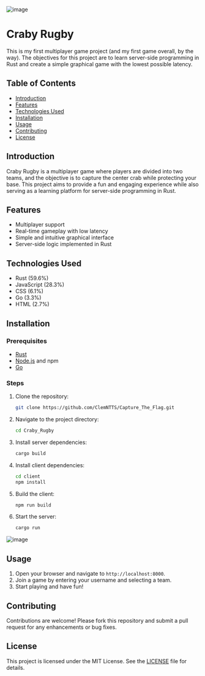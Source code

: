 ![image](https://github.com/user-attachments/assets/2abfab79-86ef-4030-b5ea-581ee6593a0b)

# Craby Rugby
This is my first multiplayer game project (and my first game overall, by the way). The objectives for this project are to learn server-side programming in Rust and create a simple graphical game with the lowest possible latency.

## Table of Contents
- [Introduction](#introduction)
- [Features](#features)
- [Technologies Used](#technologies-used)
- [Installation](#installation)
- [Usage](#usage)
- [Contributing](#contributing)
- [License](#license)

## Introduction
Craby Rugby is a multiplayer game where players are divided into two teams, and the objective is to capture the center crab while protecting your base. This project aims to provide a fun and engaging experience while also serving as a learning platform for server-side programming in Rust.

## Features
- Multiplayer support
- Real-time gameplay with low latency
- Simple and intuitive graphical interface
- Server-side logic implemented in Rust

## Technologies Used
- Rust (59.6%)
- JavaScript (28.3%)
- CSS (6.1%)
- Go (3.3%)
- HTML (2.7%)

## Installation

### Prerequisites
- [Rust](https://www.rust-lang.org/tools/install)
- [Node.js](https://nodejs.org/) and npm
- [Go](https://golang.org/doc/install)

### Steps
1. Clone the repository:
    ```sh
    git clone https://github.com/ClemNTTS/Capture_The_Flag.git
    ```
2. Navigate to the project directory:
    ```sh
    cd Craby_Rugby
    ```
3. Install server dependencies:
    ```sh
    cargo build
    ```
4. Install client dependencies:
    ```sh
    cd client
    npm install
    ```
5. Build the client:
    ```sh
    npm run build
    ```
6. Start the server:
    ```sh
    cargo run
    ```
![image](https://github.com/user-attachments/assets/75894652-f114-49a5-add5-4b0b6c29886c)

## Usage
1. Open your browser and navigate to `http://localhost:8000`.
2. Join a game by entering your username and selecting a team.
3. Start playing and have fun!

## Contributing
Contributions are welcome! Please fork this repository and submit a pull request for any enhancements or bug fixes.

## License
This project is licensed under the MIT License. See the [LICENSE](LICENSE) file for details.

